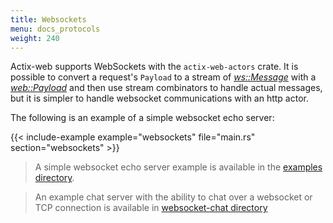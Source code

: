 ```yaml
---
title: Websockets
menu: docs_protocols
weight: 240
---
```


Actix-web supports WebSockets with the `actix-web-actors` crate. It is possible to convert a request's `Payload` to a stream of [_ws::Message_][message] with a [_web::Payload_][payload] and then use stream combinators to handle actual messages, but it is simpler to handle websocket communications with an http actor.

The following is an example of a simple websocket echo server:

{{< include-example example="websockets" file="main.rs" section="websockets" >}}

> A simple websocket echo server example is available in the [examples directory][examples].

> An example chat server with the ability to chat over a websocket or TCP connection is available in [websocket-chat directory][chat]

[message]: https://docs.rs/actix-web-actors/2/actix_web_actors/ws/enum.Message.html
[payload]: https://docs.rs/actix-web/4/actix_web/web/struct.Payload.html
[examples]: https://github.com/actix/examples/tree/master/websockets
[chat]: https://github.com/actix/examples/tree/master/websockets/chat
